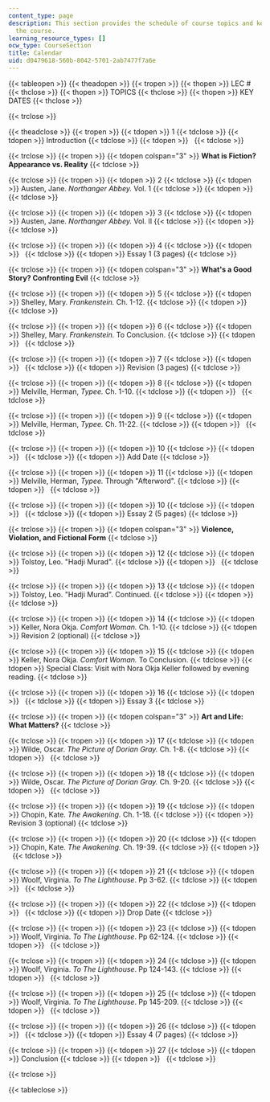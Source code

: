 ```yaml
---
content_type: page
description: This section provides the schedule of course topics and key dates for
  the course.
learning_resource_types: []
ocw_type: CourseSection
title: Calendar
uid: d0479618-560b-8042-5701-2ab7477f7a6e
---
```


{{< tableopen >}}
{{< theadopen >}}
{{< tropen >}}
{{< thopen >}}
LEC #
{{< thclose >}}
{{< thopen >}}
TOPICS
{{< thclose >}}
{{< thopen >}}
KEY DATES
{{< thclose >}}

{{< trclose >}}

{{< theadclose >}}
{{< tropen >}}
{{< tdopen >}}
1
{{< tdclose >}}
{{< tdopen >}}
Introduction
{{< tdclose >}}
{{< tdopen >}}
 
{{< tdclose >}}

{{< trclose >}}
{{< tropen >}}
{{< tdopen colspan="3" >}}
**What is Fiction? Appearance vs. Reality**
{{< tdclose >}}

{{< trclose >}}
{{< tropen >}}
{{< tdopen >}}
2
{{< tdclose >}}
{{< tdopen >}}
Austen, Jane. _Northanger Abbey._ Vol. 1
{{< tdclose >}}
{{< tdopen >}}
 
{{< tdclose >}}

{{< trclose >}}
{{< tropen >}}
{{< tdopen >}}
3
{{< tdclose >}}
{{< tdopen >}}
Austen, Jane. _Northanger Abbey._ Vol. II
{{< tdclose >}}
{{< tdopen >}}
 
{{< tdclose >}}

{{< trclose >}}
{{< tropen >}}
{{< tdopen >}}
4
{{< tdclose >}}
{{< tdopen >}}
 
{{< tdclose >}}
{{< tdopen >}}
Essay 1 (3 pages)
{{< tdclose >}}

{{< trclose >}}
{{< tropen >}}
{{< tdopen colspan="3" >}}
**What's a Good Story? Confronting Evil**
{{< tdclose >}}

{{< trclose >}}
{{< tropen >}}
{{< tdopen >}}
5
{{< tdclose >}}
{{< tdopen >}}
Shelley, Mary. _Frankenstein._ Ch. 1-12.
{{< tdclose >}}
{{< tdopen >}}
 
{{< tdclose >}}

{{< trclose >}}
{{< tropen >}}
{{< tdopen >}}
6
{{< tdclose >}}
{{< tdopen >}}
Shelley, Mary. _Frankenstein._ To Conclusion.
{{< tdclose >}}
{{< tdopen >}}
 
{{< tdclose >}}

{{< trclose >}}
{{< tropen >}}
{{< tdopen >}}
7
{{< tdclose >}}
{{< tdopen >}}
 
{{< tdclose >}}
{{< tdopen >}}
Revision (3 pages)
{{< tdclose >}}

{{< trclose >}}
{{< tropen >}}
{{< tdopen >}}
8
{{< tdclose >}}
{{< tdopen >}}
Melville, Herman, _Typee._ Ch. 1-10.
{{< tdclose >}}
{{< tdopen >}}
 
{{< tdclose >}}

{{< trclose >}}
{{< tropen >}}
{{< tdopen >}}
9
{{< tdclose >}}
{{< tdopen >}}
Melville, Herman, _Typee._ Ch. 11-22.
{{< tdclose >}}
{{< tdopen >}}
 
{{< tdclose >}}

{{< trclose >}}
{{< tropen >}}
{{< tdopen >}}
10
{{< tdclose >}}
{{< tdopen >}}
 
{{< tdclose >}}
{{< tdopen >}}
Add Date
{{< tdclose >}}

{{< trclose >}}
{{< tropen >}}
{{< tdopen >}}
11
{{< tdclose >}}
{{< tdopen >}}
Melville, Herman, _Typee._ Through "Afterword".
{{< tdclose >}}
{{< tdopen >}}
 
{{< tdclose >}}

{{< trclose >}}
{{< tropen >}}
{{< tdopen >}}
10
{{< tdclose >}}
{{< tdopen >}}
 
{{< tdclose >}}
{{< tdopen >}}
Essay 2 (5 pages)
{{< tdclose >}}

{{< trclose >}}
{{< tropen >}}
{{< tdopen colspan="3" >}}
**Violence, Violation, and Fictional Form**
{{< tdclose >}}

{{< trclose >}}
{{< tropen >}}
{{< tdopen >}}
12
{{< tdclose >}}
{{< tdopen >}}
Tolstoy, Leo. "Hadji Murad".
{{< tdclose >}}
{{< tdopen >}}
 
{{< tdclose >}}

{{< trclose >}}
{{< tropen >}}
{{< tdopen >}}
13
{{< tdclose >}}
{{< tdopen >}}
Tolstoy, Leo. "Hadji Murad". Continued.
{{< tdclose >}}
{{< tdopen >}}
 
{{< tdclose >}}

{{< trclose >}}
{{< tropen >}}
{{< tdopen >}}
14
{{< tdclose >}}
{{< tdopen >}}
Keller, Nora Okja. _Comfort Woman._ Ch. 1-10.
{{< tdclose >}}
{{< tdopen >}}
Revision 2 (optional)
{{< tdclose >}}

{{< trclose >}}
{{< tropen >}}
{{< tdopen >}}
15
{{< tdclose >}}
{{< tdopen >}}
Keller, Nora Okja. _Comfort Woman._ To Conclusion.
{{< tdclose >}}
{{< tdopen >}}
Special Class: Visit with Nora Okja Keller followed by evening reading.
{{< tdclose >}}

{{< trclose >}}
{{< tropen >}}
{{< tdopen >}}
16
{{< tdclose >}}
{{< tdopen >}}
 
{{< tdclose >}}
{{< tdopen >}}
Essay 3
{{< tdclose >}}

{{< trclose >}}
{{< tropen >}}
{{< tdopen colspan="3" >}}
**Art and Life: What Matters?**
{{< tdclose >}}

{{< trclose >}}
{{< tropen >}}
{{< tdopen >}}
17
{{< tdclose >}}
{{< tdopen >}}
Wilde, Oscar. _The Picture of Dorian Gray._ Ch. 1-8.
{{< tdclose >}}
{{< tdopen >}}
 
{{< tdclose >}}

{{< trclose >}}
{{< tropen >}}
{{< tdopen >}}
18
{{< tdclose >}}
{{< tdopen >}}
Wilde, Oscar. _The Picture of Dorian Gray._ Ch. 9-20.
{{< tdclose >}}
{{< tdopen >}}
 
{{< tdclose >}}

{{< trclose >}}
{{< tropen >}}
{{< tdopen >}}
19
{{< tdclose >}}
{{< tdopen >}}
Chopin, Kate. _The Awakening._ Ch. 1-18.
{{< tdclose >}}
{{< tdopen >}}
Revision 3 (optional)
{{< tdclose >}}

{{< trclose >}}
{{< tropen >}}
{{< tdopen >}}
20
{{< tdclose >}}
{{< tdopen >}}
Chopin, Kate. _The Awakening._ Ch. 19-39.
{{< tdclose >}}
{{< tdopen >}}
 
{{< tdclose >}}

{{< trclose >}}
{{< tropen >}}
{{< tdopen >}}
21
{{< tdclose >}}
{{< tdopen >}}
Woolf, Virginia. _To The Lighthouse_. Pp 3-62.
{{< tdclose >}}
{{< tdopen >}}
 
{{< tdclose >}}

{{< trclose >}}
{{< tropen >}}
{{< tdopen >}}
22
{{< tdclose >}}
{{< tdopen >}}
 
{{< tdclose >}}
{{< tdopen >}}
Drop Date
{{< tdclose >}}

{{< trclose >}}
{{< tropen >}}
{{< tdopen >}}
23
{{< tdclose >}}
{{< tdopen >}}
Woolf, Virginia. _To The Lighthouse_. Pp 62-124.
{{< tdclose >}}
{{< tdopen >}}
 
{{< tdclose >}}

{{< trclose >}}
{{< tropen >}}
{{< tdopen >}}
24
{{< tdclose >}}
{{< tdopen >}}
Woolf, Virginia. _To The Lighthouse_. Pp 124-143.
{{< tdclose >}}
{{< tdopen >}}
 
{{< tdclose >}}

{{< trclose >}}
{{< tropen >}}
{{< tdopen >}}
25
{{< tdclose >}}
{{< tdopen >}}
Woolf, Virginia. _To The Lighthouse_. Pp 145-209.
{{< tdclose >}}
{{< tdopen >}}
 
{{< tdclose >}}

{{< trclose >}}
{{< tropen >}}
{{< tdopen >}}
26
{{< tdclose >}}
{{< tdopen >}}
 
{{< tdclose >}}
{{< tdopen >}}
Essay 4 (7 pages)
{{< tdclose >}}

{{< trclose >}}
{{< tropen >}}
{{< tdopen >}}
27
{{< tdclose >}}
{{< tdopen >}}
Conclusion
{{< tdclose >}}
{{< tdopen >}}
 
{{< tdclose >}}

{{< trclose >}}

{{< tableclose >}}